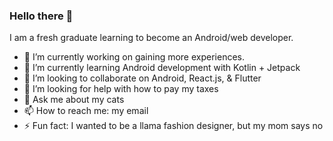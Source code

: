 ### Hello there 👋

I am a fresh graduate learning to become an Android/web developer.

- 🔭 I’m currently working on gaining more experiences.
- 🌱 I’m currently learning Android development with Kotlin + Jetpack
- 👯 I’m looking to collaborate on Android, React.js, & Flutter
- 🤔 I’m looking for help with how to pay my taxes
- 💬 Ask me about my cats
- 📫 How to reach me: my email
- ⚡ Fun fact: I wanted to be a llama fashion designer, but my mom says no
